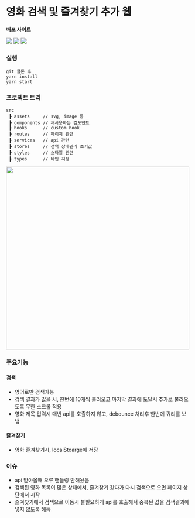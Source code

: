 # 영화 검색 및 즐겨찾기 추가 웹

[**배포 사이트**](https://search4favoritemovies.netlify.app)

 <img src="https://img.shields.io/badge/TypeScript-3178C6?style=flat&logo=TypeScript&logoColor=white"/> <img src="https://img.shields.io/badge/React-3178C6?style=flat&logo=React&logoColor=#7ED0EF"/> <img src="https://img.shields.io/badge/Recoil-3178C6?style=flat&logo=Recoil&logoColor=white"/>

### 실행
```
git 클론 후
yarn install
yarn start
```

### 프로젝트 트리
```
src
 ┣ assets     // svg, image 등
 ┣ components // 재사용하는 컴포넌트
 ┣ hooks      // custom hook
 ┣ routes     // 페이지 관련
 ┣ services   // api 관련
 ┣ stores     // 전역 상태관리 초기값
 ┣ styles     // 스타일 관련
 ┣ types      // 타입 지정
 ```

<img src="https://user-images.githubusercontent.com/87363088/168457331-b9d6b149-74c2-4d54-a747-edc9a6604420.gif" height="500px">

### 주요기능

#### 검색
- 영어로만 검색가능
- 검색 결과가 많을 시, 한번에 10개씩 불러오고 마지막 결과에 도달시 추가로 불러오도록 무한 스크롤 적용
- 영화 제목 입력시 매번 api를 호출하지 않고, debounce 처리후 한번에 쿼리를 보냄

#### 즐겨찾기
- 영화 즐겨찾기시, localStoarge에 저장

### 이슈
- api 받아올때 오류 핸들링 안해놨음
- 검색된 영화 목록이 많은 상태에서, 즐겨찾기 갔다가 다시 검색으로 오면 페이지 상단에서 시작
- 즐겨찾기에서 검색으로 이동시 불필요하게 api를 호출해서 중복된 값을 검색결과에 넣지 않도록 해둠
